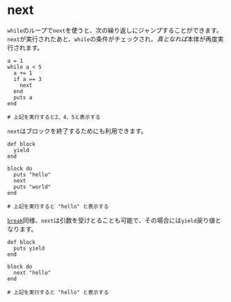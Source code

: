 # next

`while`のループで`next`を使うと、次の繰り返しにジャンプすることができます。`next`が実行されたあと、`while`の条件がチェックされ、*真となれば*本体が再度実行されます。

```crystal
a = 1
while a < 5
  a += 1
  if a == 3
    next
  end
  puts a
end

# 上記を実行すると2、4、5と表示する
```

`next`はブロックを終了するためにも利用できます。

```crystal
def block
  yield
end

block do
  puts "hello"
  next
  puts "world"
end

# 上記を実行すると "hello" と表示する
```

[`break`](break.md)同様、`next`は引数を受けとることも可能で、その場合には`yield`戻り値となります。

```crystal
def block
  puts yield
end

block do
  next "hello"
end

# 上記を実行すると "hello" と表示する
```
